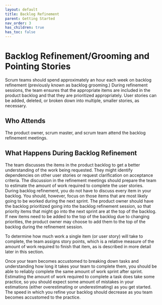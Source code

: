 ```yaml
---
layout: default
title: Backlog Refinement
parent: Getting Started
nav_order: 3
has_children: true
has_toc: false
---
```


# Backlog Refinement/Grooming and Pointing Stories

Scrum teams should spend approximately an hour each week on backlog refinement (previously known as backlog grooming.) During refinement sessions, the 
team ensures that the appropriate items are included in the product backlog and that they are prioritized appropriately. User stories can be added, deleted, 
or broken down into multiple, smaller stories, as necessary. 

## Who Attends
The product owner, scrum master, and scrum team attend the backlog refinement meetings.

## What Happens During Backlog Refinement
The team discusses the items in the product backlog to get a better understanding of the work being requested. They might identify dependencies on 
other user stories or request clarification on acceptance criteria. The discussion in the refinement meetings should prepare the team to estimate the 
amount of work required to complete the user stories. During backlog refinement, you do not have to discuss every item in your backlog. You should, 
however, focus on those items that are most likely going to be worked during the next sprint. The product owner should have the backlog prioritized 
going into the backlog refinement session, so that priority items that might go into the next sprint are at the top of the backlog. If new items need 
to be added to the top of the backlog due to changing priorities, the product owner may choose to add them to the top of the backlog during the refinement 
session.

To determine how much work a single item (or user story) will take to complete, the team assigns story points, which is a relative measure of the amount 
of work required to finish that item, as is described in more detail later in this section.

Once your team becomes accustomed to breaking down tasks and understanding how long it takes your team to complete them, you should be able to reliably 
complete the same amount of work sprint after sprint. Estimating the amount of work required to complete a task does take some practice, so you should 
expect some amount of mistakes in your estimations (either overestimating or underestimating) as you get started. The speed in which you refine your backlog 
should decrease as you team becomes accustomed to the practice.

